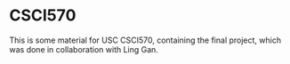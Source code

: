 # CSCI570

This is some material for USC CSCI570, containing the final project, which was done in collaboration with Ling Gan.

